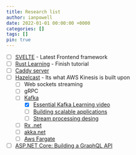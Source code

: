 ```yaml
---
title: Research list
author: ianpowell
date: 2022-01-01 00:00:00 +0000
categories: []
tags: []
pin: true
---
```


- [ ] [SVELTE](https://svelte.dev/tutorial/making-an-app) - Latest Frontend framework
- [ ] [Rust Learning](https://doc.rust-lang.org/book/ch08-02-strings.html) - Finish tutorial
- [ ] [Caddy server](https://caddyserver.com/docs/getting-started)
- [ ] [Hazelcast](https://hazelcast.com/) - Its what AWS Kinesis is built upon
  - [ ] Web sockets streaming
  - [ ] gRPC
  - [ ] [Kafka](https://kafka.apache.org)
    - [X] [Essential Kafka Learning video](https://www.linkedin.com/learning/apache-kafka-essential-training-getting-started)
    - [ ] [Building scalable applications](https://www.linkedin.com/learning/apache-kafka-essential-training-building-scalable-applications)
    - [ ] [Stream processing desing](https://www.linkedin.com/learning/stream-processing-design-patterns-with-kafka-streams)
  - [ ] [Rx .net](https://github.com/dotnet/reactive)
  - [ ] [akka.net](https://getakka.net/)
  - [ ] [Aws Fargate](https://aws.amazon.com/fargate/)
- [ ] [ASP.NET Core: Building a GraphQL API](https://www.linkedin.com/learning/asp-dot-net-core-building-a-graphql-api)
